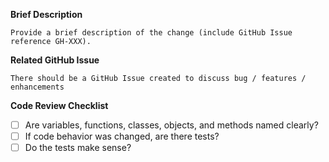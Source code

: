 **Brief Description**

`Provide a brief description of the change (include GitHub Issue reference GH-XXX).`

**Related GitHub Issue**

`There should be a GitHub Issue created to discuss bug / features / enhancements`

**Code Review Checklist**

- [ ] Are variables, functions, classes, objects, and methods named clearly?
- [ ] If code behavior was changed, are there tests?
- [ ] Do the tests make sense?
